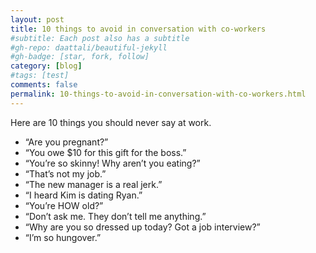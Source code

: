 ```yaml
---
layout: post
title: 10 things to avoid in conversation with co-workers
#subtitle: Each post also has a subtitle
#gh-repo: daattali/beautiful-jekyll
#gh-badge: [star, fork, follow]
category: [blog]
#tags: [test]
comments: false
permalink: 10-things-to-avoid-in-conversation-with-co-workers.html
---
```


Here are 10 things you should never say at work.

- “Are you pregnant?”
- “You owe $10 for this gift for the boss.”
- “You’re so skinny! Why aren’t you eating?”
- “That’s not my job.”
- “The new manager is a real jerk.”
- “I heard Kim is dating Ryan.”
- “You’re HOW old?”
- “Don’t ask me. They don’t tell me anything.”
- “Why are you so dressed up today? Got a job interview?”
- “I’m so hungover.”
